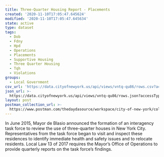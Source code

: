 ```yaml
---
title: Three-Quarter Housing Report - Placements
created: '2020-11-10T17:05:47.645624'
modified: '2020-11-10T17:05:47.645634'
state: active
type: dataset
tags:
  - Dob
  - Fdny
  - Hpd
  - Operations
  - Placements
  - Supportive Housing
  - Three Quarter Housing
  - Tqh
  - Violations
groups:
  - Local Government
csv_url: 'https://data.cityofnewyork.us/api/views/vntq-qu86/rows.csv?accessType=DOWNLOAD'
json_url: >-
  https://data.cityofnewyork.us/api/views/vntq-qu86/rows.json?accessType=DOWNLOAD
layout: post
postman_collection_url: >-
  https://www.postman.com/thedaydasource/workspace/city-of-new-york/collection/15909983-9129c338-4a49-49f7-a941-8dd695881cc9
---
```

In June 2015, Mayor de Blasio announced the formation of an interagency task force to review the use of three-quarter houses in New York City. Representatives from the task force began to visit and inspect these residences to identify immediate health and safety issues and to relocate residents. Local Law 13 of 2017 requires the Mayor’s Office of Operations to provide quarterly reports on the task force’s findings.
